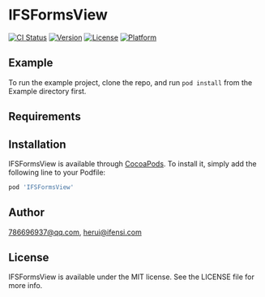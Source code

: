 # IFSFormsView

[![CI Status](https://img.shields.io/travis/786696937@qq.com/IFSFormsView.svg?style=flat)](https://travis-ci.org/786696937@qq.com/IFSFormsView)
[![Version](https://img.shields.io/cocoapods/v/IFSFormsView.svg?style=flat)](https://cocoapods.org/pods/IFSFormsView)
[![License](https://img.shields.io/cocoapods/l/IFSFormsView.svg?style=flat)](https://cocoapods.org/pods/IFSFormsView)
[![Platform](https://img.shields.io/cocoapods/p/IFSFormsView.svg?style=flat)](https://cocoapods.org/pods/IFSFormsView)

## Example

To run the example project, clone the repo, and run `pod install` from the Example directory first.

## Requirements

## Installation

IFSFormsView is available through [CocoaPods](https://cocoapods.org). To install
it, simply add the following line to your Podfile:

```ruby
pod 'IFSFormsView'
```

## Author

786696937@qq.com, herui@ifensi.com

## License

IFSFormsView is available under the MIT license. See the LICENSE file for more info.
